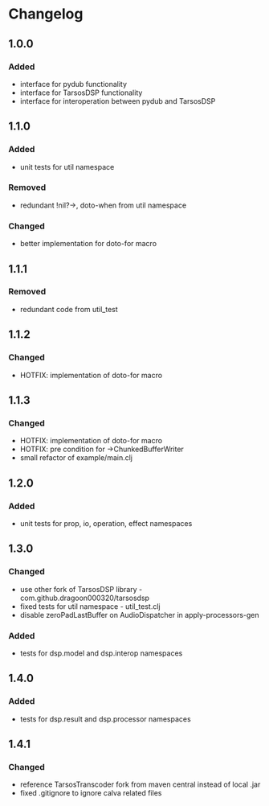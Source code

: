 # Changelog

## 1.0.0
### Added
- interface for pydub functionality
- interface for TarsosDSP functionality
- interface for interoperation between pydub and TarsosDSP

## 1.1.0
### Added
- unit tests for util namespace
### Removed
- redundant !nil?->, doto-when from util namespace
### Changed
- better implementation for doto-for macro

## 1.1.1
### Removed
- redundant code from util_test

## 1.1.2
### Changed
- HOTFIX: implementation of doto-for macro

## 1.1.3
### Changed
- HOTFIX: implementation of doto-for macro
- HOTFIX: pre condition for ->ChunkedBufferWriter
- small refactor of example/main.clj

## 1.2.0
### Added
- unit tests for prop, io, operation, effect namespaces

## 1.3.0
### Changed
- use other fork of TarsosDSP library - com.github.dragoon000320/tarsosdsp
- fixed tests for util namespace - util_test.clj
- disable zeroPadLastBuffer on AudioDispatcher in apply-processors-gen
### Added
- tests for dsp.model and dsp.interop namespaces

## 1.4.0
### Added
- tests for dsp.result and dsp.processor namespaces

## 1.4.1
### Changed
- reference TarsosTranscoder fork from maven central instead of local .jar
- fixed .gitignore to ignore calva related files